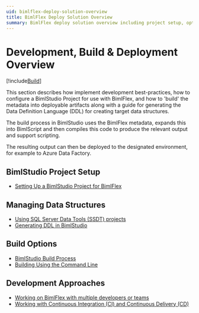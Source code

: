 ```yaml
---
uid: bimlflex-deploy-solution-overview
title: BimlFlex Deploy Solution Overview
summary: BimlFlex deploy solution overview including project setup, options, and generating DDL
---
```

# Development, Build & Deployment Overview

[!include[Build](../includes/_incl-header-build-process.md)]

This section describes how implement development best-practices, how to configure a BimlStudio Project for use with BimlFlex, and how to 'build' the metadata into deployable artifacts along with a guide for generating the Data Definition Language (DDL) for creating target data structures.

The build process in BimlStudio uses the BimlFlex metadata, expands this into BimlScript and then compiles this code to produce the relevant output and support scripting.

The resulting output can then be deployed to the designated environment, for example to Azure Data Factory.

## BimlStudio Project Setup

* [Setting Up a BimlStudio Project for BimlFlex](xref:bimlflex-setup-bimlstudio-project)

## Managing Data Structures

* [Using SQL Server Data Tools (SSDT) projects](xref:bimlflex-ssdt-project)
* [Generating DDL in BimlStudio](xref:bimlflex-generating-ddl)

## Build Options

* [BimlStudio Build Process](xref:bimlflex-build-bimlstudio-project)
* [Building Using the Command Line](xref:bimlflex-command-line-build)

## Development Approaches

* [Working on BimlFlex with multiple developers or teams](xref:bimlflex-concurrent-development)
* [Working with Continuous Integration (CI) and Continuous Delivery (CD)](xref:bimlflex-continuous-integration-and-delivery)
